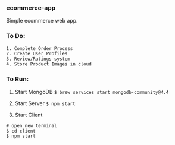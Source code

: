 ### ecommerce-app

Simple ecommerce web app.

### To Do:

```
1. Complete Order Process
2. Create User Profiles
3. Review/Ratings system
4. Store Product Images in cloud
```

### To Run:

1. Start MongoDB
  `$ brew services start mongodb-community@4.4`
  
2. Start Server
  `$ npm start`
  
3. Start Client
 ```
 # open new terminal
 $ cd client
 $ npm start
 ```
